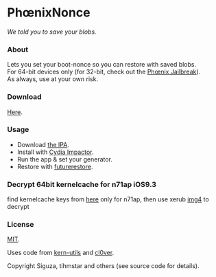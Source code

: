 # PhœnixNonce

_We told you to save your blobs._

### About

Lets you set your boot-nonce so you can restore with saved blobs.  
For 64-bit devices only (for 32-bit, check out the [Phœnix Jailbreak](https://phoenixpwn.com)).  
As always, use at your own risk.

### Download

[Here](https://github.com/Siguza/PhoenixNonce/releases).

### Usage

- Download [the IPA](https://github.com/Siguza/PhoenixNonce/releases).
- Install with [Cydia Impactor](http://www.cydiaimpactor.com/).
- Run the app & set your generator.
- Restore with [futurerestore](https://github.com/tihmstar/futurerestore).

### Decrypt 64bit kernelcache for n71ap iOS9.3

find kernelcache keys from [here](https://www.theiphonewiki.com/wiki/Eagle_13E234_(iPhone8,1)) only for n71ap, then use xerub [img4](https://github.com/xerub/img4tool) to decrypt

### License

[MIT](https://github.com/Siguza/PhoenixNonce/blob/master/LICENSE).

Uses code from [kern-utils](https://github.com/Siguza/ios-kern-utils) and [cl0ver](https://github.com/Siguza/cl0ver).

Copyright Siguza, tihmstar and others (see source code for details).
